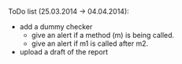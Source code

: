 ToDo list (25.03.2014 -> 04.04.2014):

- add a dummy checker
  - give an alert if a method (m) is being called.
  - give an alert if m1 is called after m2.
- upload a draft of the report
